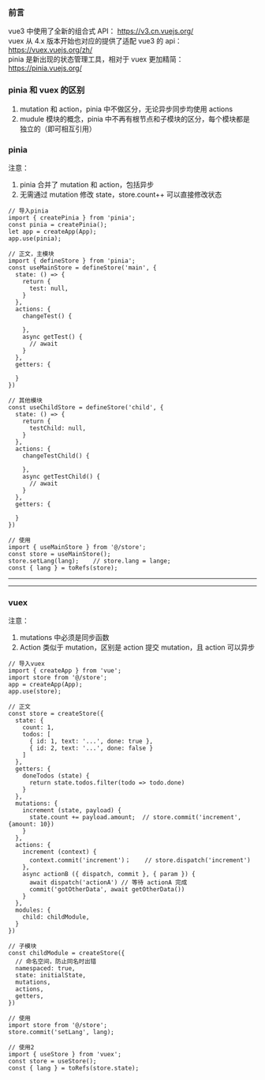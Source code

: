 ### 前言

vue3 中使用了全新的组合式 API： <https://v3.cn.vuejs.org/>\
vuex 从 4.x 版本开始也对应的提供了适配 vue3 的 api：<https://vuex.vuejs.org/zh/>\
pinia 是新出现的状态管理工具，相对于 vuex 更加精简： <https://pinia.vuejs.org/>

### pinia 和 vuex 的区别

1. mutation 和 action，pinia 中不做区分，无论异步同步均使用 actions
2. mudule 模块的概念，pinia 中不再有根节点和子模块的区分，每个模块都是独立的（即可相互引用）

### pinia

注意：

1. pinia 合并了 mutation 和 action，包括异步
2. 无需通过 mutation 修改 state，store.count++ 可以直接修改状态

```
// 导入pinia
import { createPinia } from 'pinia';
const pinia = createPinia();
let app = createApp(App);
app.use(pinia);
```

```
// 正文，主模块
import { defineStore } from 'pinia';
const useMainStore = defineStore('main', {
  state: () => {
    return {
      test: null,
    }
  },
  actions: {
    changeTest() {
        
    },
    async getTest() {
      // await
    }
  },
  getters: {
    
  }
})

// 其他模块
const useChildStore = defineStore('child', {
  state: () => {
    return {
      testChild: null,
    }
  },
  actions: {
    changeTestChild() {
        
    },
    async getTestChild() {
      // await
    }
  },
  getters: {
    
  }
})
```

```
// 使用
import { useMainStore } from '@/store';
const store = useMainStore();
store.setLang(lang);    // store.lang = lange;
const { lang } = toRefs(store);
```

***

***

### vuex

注意：

1. mutations 中必须是同步函数
2. Action 类似于 mutation，区别是 action 提交 mutation，且 action 可以异步

```
// 导入vuex
import { createApp } from 'vue';
import store from '@/store';
app = createApp(App);
app.use(store);
```

```
// 正文
const store = createStore({
  state: {
    count: 1,
    todos: [
      { id: 1, text: '...', done: true },
      { id: 2, text: '...', done: false }
    ]
  },
  getters: {
    doneTodos (state) {
      return state.todos.filter(todo => todo.done)
    }
  },
  mutations: {
    increment (state, payload) {
      state.count += payload.amount;  // store.commit('increment', {amount: 10})
    }
  },
  actions: {
    increment (context) {
      context.commit('increment')；    // store.dispatch('increment')
    },
    async actionB ({ dispatch, commit }, { param }) {
      await dispatch('actionA') // 等待 actionA 完成
      commit('gotOtherData', await getOtherData())
    }
  },
  modules: {
    child: childModule,
  }
})

// 子模块
const childModule = createStore({
  // 命名空间，防止同名时出错
  namespaced: true,
  state: initialState,
  mutations,
  actions,
  getters,
})
```

```
// 使用
import store from '@/store';
store.commit('setLang', lang);
```

```
// 使用2
import { useStore } from 'vuex';
const store = useStore();
const { lang } = toRefs(store.state);
```
